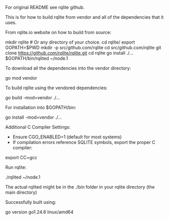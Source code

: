 For original README see rqlite github. 

This is for how to build rqlite from vendor and all of the dependencies that it uses. 



From rqlite.io website on how to build from source: 

mkdir rqlite # Or any directory of your choice.
cd rqlite/
export GOPATH=$PWD
mkdir -p src/github.com/rqlite
cd src/github.com/rqlite
git clone https://github.com/rqlite/rqlite.git
cd rqlite
go install ./...
$GOPATH/bin/rqlited ~/node.1

To download all the dependencies into the vendor directory: 

go mod vendor


To build rqlite using the vendored dependencies: 

go build -mod=vendor ./... 





For installation into $GOPATH/bin: 

go install -mod=vendor ./...




Additional C Compiler Settings: 
- Ensure CGO_ENABLED=1 (default for most systems) 
- If compilation errors reference SQLITE symbols, export the proper C compiler: 

export CC=gcc


Run rqlite: 

./rqlited ~/node.1



The actual rqlited might be in the ./bin folder in your rqlite directory (the main directory)



Successfully built using:

go version go1.24.6 linux/amd64




